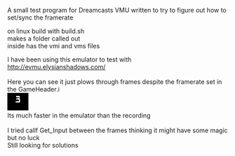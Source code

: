 A small test program for Dreamcasts VMU written to try to figure out how to set/sync the framerate


on linux build with build.sh<br>
makes a folder called out<br>
inside has the vmi and vms files<br>

I have been using this emulator to test with<br>
http://evmu.elysianshadows.com/
<br><br>
Here you can see it just plows through frames despite the framerate set in the GameHeader.i<br>
![Alt text](data/playback.gif?raw=true "playback")
<br>
Its much faster in the emulator than the recording
<br><br>
I tried callf Get_Input between the frames thinking it might have some magic but no luck
<br>
Still looking for solutions

